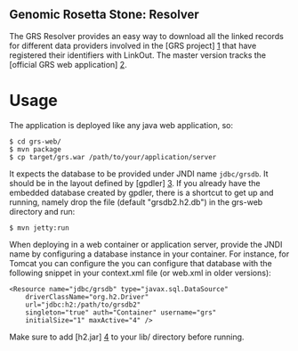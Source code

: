 Genomic Rosetta Stone: Resolver
-------------------------------

The GRS Resolver provides an easy way to download all the linked records for
different data providers involved in the [GRS project] [1] that have registered
their identifiers with LinkOut. The master version tracks the [official GRS web
application] [2].

Usage
=====
The application is deployed like any java web application, so:

    $ cd grs-web/
    $ mvn package
    $ cp target/grs.war /path/to/your/application/server

It expects the database to be provided under JNDI name `jdbc/grsdb`. It should
be in the layout defined by [gpdler] [3]. If you already have the embedded
database created by gpdler, there is a shortcut to get up and running, namely
drop the file (default "grsdb2.h2.db") in the grs-web directory and run:

    $ mvn jetty:run

When deploying in a web container or application server, provide the JNDI name
by configuring a database instance in your container. For instance, for Tomcat
you can configure the you can configure that database with the following
snippet in your context.xml file (or web.xml in older versions):

    <Resource name="jdbc/grsdb" type="javax.sql.DataSource"
        driverClassName="org.h2.Driver"
        url="jdbc:h2:/path/to/grsdb2"
        singleton="true" auth="Container" username="grs"
        initialSize="1" maxActive="4" />

Make sure to add [h2.jar] [4] to your lib/ directory before running.

[1]:http://gensc.org/gc_wiki/index.php/Genomic_Rosetta_Stone
[2]:http://grs.straininfo.net
[3]:https://github.com/wdesmet/gpdler
[4]:http://www.h2database.com/html/download.html
